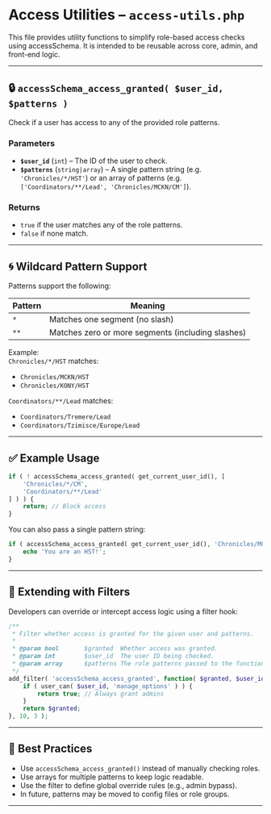 # Access Utilities – `access-utils.php`

This file provides utility functions to simplify role-based access checks using accessSchema. It is intended to be reusable across core, admin, and front-end logic.

---

## 🔒 `accessSchema_access_granted( $user_id, $patterns )`

Check if a user has access to any of the provided role patterns.

### Parameters

- **`$user_id`** (`int`) – The ID of the user to check.
- **`$patterns`** (`string|array`) – A single pattern string (e.g. `'Chronicles/*/HST'`) or an array of patterns (e.g. `['Coordinators/**/Lead', 'Chronicles/MCKN/CM']`).

### Returns

- `true` if the user matches any of the role patterns.
- `false` if none match.

---

## 🌀 Wildcard Pattern Support

Patterns support the following:

| Pattern   | Meaning                                           |
|-----------|---------------------------------------------------|
| `*`       | Matches one segment (no slash)                    |
| `**`      | Matches zero or more segments (including slashes) |

Example:  
`Chronicles/*/HST` matches:
- `Chronicles/MCKN/HST`
- `Chronicles/KONY/HST`

`Coordinators/**/Lead` matches:
- `Coordinators/Tremere/Lead`
- `Coordinators/Tzimisce/Europe/Lead`

---

## ✅ Example Usage

```php
if ( ! accessSchema_access_granted( get_current_user_id(), [
    'Chronicles/*/CM',
    'Coordinators/**/Lead'
] ) ) {
    return; // Block access
}
```

You can also pass a single pattern string:

```php
if ( accessSchema_access_granted( get_current_user_id(), 'Chronicles/MCKN/HST' ) ) {
    echo 'You are an HST!';
}
```

---

## 🔄 Extending with Filters

Developers can override or intercept access logic using a filter hook:

```php
/**
 * Filter whether access is granted for the given user and patterns.
 *
 * @param bool       $granted  Whether access was granted.
 * @param int        $user_id  The user ID being checked.
 * @param array      $patterns The role patterns passed to the function.
 */
add_filter( 'accessSchema_access_granted', function( $granted, $user_id, $patterns ) {
    if ( user_can( $user_id, 'manage_options' ) ) {
        return true; // Always grant admins
    }
    return $granted;
}, 10, 3 );
```

---

## 📌 Best Practices

- Use `accessSchema_access_granted()` instead of manually checking roles.
- Use arrays for multiple patterns to keep logic readable.
- Use the filter to define global override rules (e.g., admin bypass).
- In future, patterns may be moved to config files or role groups.

---